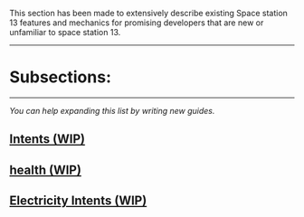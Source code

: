 This section has been made to extensively describe existing Space station 13 features and mechanics for promising developers that are new or unfamiliar to space station 13.
***
# Subsections:
***
_You can help expanding this list by writing new guides._

## [Intents (WIP)](https://github.com/unitystation/unitystation/wiki/Intents)
## [health (WIP)](https://github.com/unitystation/unitystation/wiki/Health)
## [Electricity Intents (WIP)](https://github.com/unitystation/unitystation/wiki/Electricity)